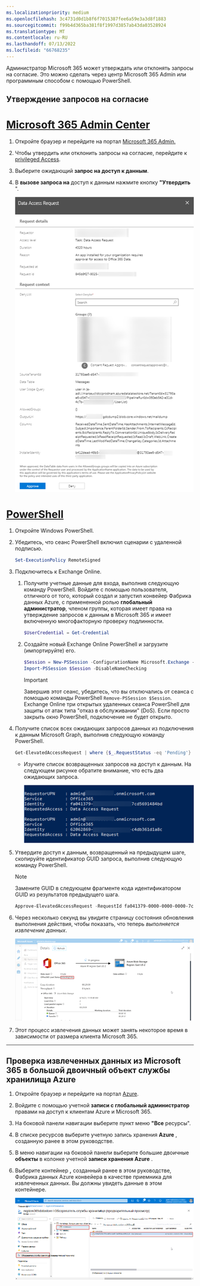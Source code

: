 ```yaml
---
ms.localizationpriority: medium
ms.openlocfilehash: 3c4731d0d1b8f6f7015387fee6a59e3a3d8f1883
ms.sourcegitcommit: f99b4d365ba381f8f1997d3857ab43da03528924
ms.translationtype: MT
ms.contentlocale: ru-RU
ms.lasthandoff: 07/13/2022
ms.locfileid: "66768235"
---
```

<!-- markdownlint-disable MD002 MD041 -->

Администратор Microsoft 365 может утверждать или отклонять запросы на согласие. Это можно сделать через центр Microsoft 365 Admin или программным способом с помощью PowerShell.

## <a name="approve-consent-requests"></a>Утверждение запросов на согласие

# <a name="microsoft-365-admin-center"></a>[Microsoft 365 Admin Center](#tab/Microsoft365)

1. Откройте браузер и перейдите на портал [Microsoft 365 Admin.](https://admin.microsoft.com)

1. Чтобы утвердить или отклонить запросы на согласие, перейдите к [privileged Access](https://portal.office.com/adminportal/home#/Settings/PrivilegedAccess).

1. Выберите ожидающий **запрос на доступ к данным**.

1. В **вызове запроса на** доступ к данным нажмите кнопку **"Утвердить** ".

    ![Снимок экрана: запрос на доступ к данным, ожидающий утверждения согласия в Центр администрирования Microsoft 365.](../concepts/images/data-connect-m365-approve.png)

# <a name="powershell"></a>[PowerShell](#tab/PowerShell)

1. Откройте Windows PowerShell.
1. Убедитесь, что сеанс PowerShell включил сценарии с удаленной подписью.

    ```powershell
    Set-ExecutionPolicy RemoteSigned
    ```

1. Подключитесь к Exchange Online.

    1. Получите учетные данные для входа, выполнив следующую команду PowerShell. Войдите с помощью пользователя, отличного от того, который создал и запустил конвейер Фабрика данных Azure, с примененной ролью **глобальный администратор**, членом группы, которая имеет права на утверждение запросов к данным в Microsoft 365 и имеет включенную многофакторную проверку подлинности.

        ```powershell
        $UserCredential = Get-Credential
        ```

    1. Создайте новый Exchange Online PowerShell и загрузите (импортируйте) его.

        ```powershell
        $Session = New-PSSession -ConfigurationName Microsoft.Exchange -ConnectionUri https://ps.protection.outlook.com/powershell-liveid/ -Credential $UserCredential -Authentication Basic -AllowRedirection
        Import-PSSession $Session -DisableNameChecking
        ```

        > [!IMPORTANT]
        > Завершив этот сеанс, убедитесь, что вы отключались от сеанса с помощью команды PowerShell `Remove-PSSession $Session`. Exchange Online три открытых удаленных сеанса PowerShell для защиты от атак типа "отказ в обслуживании" (DoS). Если просто закрыть окно PowerShell, подключение не будет открыто.

1. Получите список всех ожидающих запросов данных из подключения к данным Microsoft Graph, выполнив следующую команду PowerShell.

    ```powershell
    Get-ElevatedAccessRequest | where {$_.RequestStatus -eq 'Pending'} | select RequestorUPN, Service, Identity, RequestedAccess | fl
    ```

    - Изучите список возвращенных запросов на доступ к данным. На следующем рисунке обратите внимание, что есть два ожидающих запроса.

        ![Снимок экрана: список ожидающих запросов, отформатированных в виде списка в консоли PowerShell.](../concepts/images/data-connect-ps-pending-requests.png)

1. Утвердите доступ к данным, возвращенный на предыдущем шаге, скопируйте идентификатор GUID запроса, выполнив следующую команду PowerShell.

    > [!NOTE]
    > Замените GUID в следующем фрагменте кода идентификатором GUID из результатов предыдущего шага.

    ```powershell
    Approve-ElevatedAccessRequest -RequestId fa041379-0000-0000-0000-7cd5691484bd -Comment 'approval request granted'
    ```

1. Через несколько секунд вы увидите страницу состояния обновления выполнения действия, чтобы показать, что теперь _выполняется извлечение данных_.

    ![Снимок экрана: портал Azure пользовательского интерфейса для службы фабрики данных, где состояние загрузки теперь отображается как "Извлечение данных".](../concepts/images/data-connect-adf-extraction-approved.png)

1. Этот процесс извлечения данных может занять некоторое время в зависимости от размера клиента Microsoft 365.

---

## <a name="verify-extracted-data-from-microsoft-365-to-azure-storage-blob"></a>Проверка извлеченных данных из Microsoft 365 в большой двоичный объект службы хранилища Azure

1. Откройте браузер и перейдите на портал [Azure](https://portal.azure.com/).

1. Войдите с помощью учетной **записи с глобальный администратор** правами на доступ к клиентам Azure и Microsoft 365.

1. На боковой панели навигации выберите пункт меню **"Все** ресурсы".

1. В списке ресурсов выберите учетную запись хранения **Azure** , созданную ранее в этом руководстве.

1. В меню навигации на боковой панели выберите большие двоичные **объекты** в колонке учетной **записи хранения Azure** .

1. Выберите контейнер **,** созданный ранее в этом руководстве, Фабрика данных Azure конвейера в качестве приемника для извлеченных данных. Вы должны увидеть данные в этом контейнере.

    ![Снимок экрана: портал Azure пользовательского интерфейса для службы учетной записи хранения. Здесь показан контейнер, в котором хранятся извлеченные данные.](../concepts/images/data-connect-adf-extracted-data-in-blob.png)

